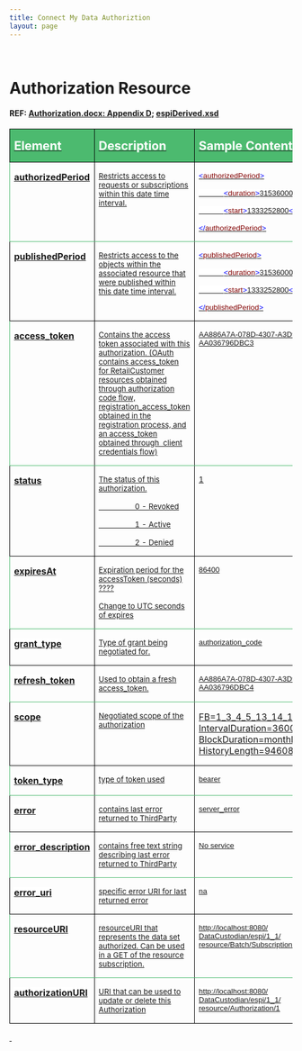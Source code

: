 ```yaml
---
title: Connect My Data Authoriztion
layout: page
---
```


<div>
<p><u></u>&nbsp;<u></u></p>
<h1>Authorization Resource</h1>
<h4>REF: <a href="http://osgug.ucaiug.org/sgsystems/OpenADE/Shared%20Documents/Testing%20and%20Certification/GreenButtonTestPlan/referenceMaterial/GreenButtonAuthorization.docx">Authorization.docx: Appendix D</a>; <a href="https://github.com/energyos/OpenESPI-Common-java/blob/master/etc/espiDerived.xsd">espiDerived.xsd</h4>
<table border="1" cellspacing="0" cellpadding="0" width="100%" style="border-collapse:collapse;border:none">
<thead>
<tr>
<td width="26%" valign="top" style="width:26.78%;border:solid windowtext 1.0pt;background:#4CBA6F;padding:0in 5.4pt 0in 5.4pt">
<p class="MsoNormal"><b><span style="font-size:16.0pt;color:white">Element</span></b><span style="font-size:16.0pt;color:white"><u></u><u></u></span></p>
</td>
<td width="31%" valign="top" style="width:31.94%;border:solid windowtext 1.0pt;border-left:none;background:#4CBA6F;padding:0in 5.4pt 0in 5.4pt">
<p class="MsoNormal"><b><span style="font-size:16.0pt;color:white">Description</span></b><span style="font-size:16.0pt;color:white"><u></u><u></u></span></p>
</td>
<td width="41%" valign="top" style="width:41.3%;border:solid windowtext 1.0pt;border-left:none;background:#4CBA6F;padding:0in 5.4pt 0in 5.4pt">
<p class="MsoNormal" style="text-align:justify"><b><span style="font-size:16.0pt;color:white">Sample Content</span></b><span style="font-size:16.0pt;color:white"><u></u><u></u></span></p>
</td>
</tr>
</thead>
<tbody>
<tr>
<td width="26%" valign="top" style="width:26.78%;border-top:none;border-left:solid #4CBA6F 1.0pt;border-bottom:solid #4CBA6F 1.0pt;border-right:solid windowtext 1.0pt;padding:0in 5.4pt 0in 5.4pt">
<p class="MsoNormal"><b><span style="background:white">authorizedPeriod</span><u></u><u></u></b></p>
</td>
<td width="31%" valign="top" style="width:31.94%;border-top:none;border-left:none;border-bottom:solid #4CBA6F 1.0pt;border-right:solid windowtext 1.0pt;padding:0in 5.4pt 0in 5.4pt">
<p class="MsoNormal"><span style="font-size:10.0pt">Restricts access to requests or subscriptions within this date time interval.<u></u><u></u></span></p>
</td>
<td width="41%" valign="top" style="width:41.3%;border-top:none;border-left:none;border-bottom:solid #4CBA6F 1.0pt;border-right:solid #4CBA6F 1.0pt;padding:0in 5.4pt 0in 5.4pt">
<p class="MsoNormal" style="text-align:justify;text-autospace:none">
<span style="font-size:10.0pt;font-family:Arial;color:blue;background:white">&lt;</span><span style="font-size:10.0pt;font-family:Arial;color:maroon;background:white">authorizedPeriod</span><span style="font-size:10.0pt;font-family:Arial;color:blue;background:white">&gt;</span><span style="font-size:10pt;font-family:Arial;background-color:white;background-repeat:initial initial"><u></u><u></u></span></p>
<p class="MsoNormal" style="text-align:justify;text-autospace:none">
<span style="font-size:10pt;font-family:Arial;background-color:white;background-repeat:initial initial">&nbsp;&nbsp;&nbsp;&nbsp;&nbsp;&nbsp;&nbsp;&nbsp;&nbsp;&nbsp;&nbsp;
</span><span style="font-size:10.0pt;font-family:Arial;color:blue;background:white">&lt;</span><span style="font-size:10.0pt;font-family:Arial;color:maroon;background:white">duration</span><span style="font-size:10.0pt;font-family:Arial;color:blue;background:white">&gt;</span><span style="font-size:10pt;font-family:Arial;background-color:white;background-repeat:initial initial">31536000</span><span style="font-size:10.0pt;font-family:Arial;color:blue;background:white">&lt;/</span><span style="font-size:10.0pt;font-family:Arial;color:maroon;background:white">duration</span><span style="font-size:10.0pt;font-family:Arial;color:blue;background:white">&gt;</span><span style="font-size:10pt;font-family:Arial;background-color:white;background-repeat:initial initial"><u></u><u></u></span></p>
<p class="MsoNormal" style="text-align:justify;text-autospace:none">
<span style="font-size:10pt;font-family:Arial;background-color:white;background-repeat:initial initial">&nbsp;&nbsp;&nbsp;&nbsp;&nbsp;&nbsp;&nbsp;&nbsp;&nbsp;&nbsp;&nbsp;
</span><span style="font-size:10.0pt;font-family:Arial;color:blue;background:white">&lt;</span><span style="font-size:10.0pt;font-family:Arial;color:maroon;background:white">start</span><span style="font-size:10.0pt;font-family:Arial;color:blue;background:white">&gt;</span><span style="font-size:10pt;font-family:Arial;background-color:white;background-repeat:initial initial">1333252800</span><span style="font-size:10.0pt;font-family:Arial;color:blue;background:white">&lt;/</span><span style="font-size:10.0pt;font-family:Arial;color:maroon;background:white">start</span><span style="font-size:10.0pt;font-family:Arial;color:blue;background:white">&gt;</span><span style="font-size:10pt;font-family:Arial;background-color:white;background-repeat:initial initial"><u></u><u></u></span></p>
<p class="MsoNormal" style="text-align:justify"><span style="font-size:10.0pt;font-family:Arial;color:blue;background:white">&lt;/</span><span style="font-size:10.0pt;font-family:Arial;color:maroon;background:white">authorizedPeriod</span><span style="font-size:10.0pt;font-family:Arial;color:blue;background:white">&gt;</span><span style="font-size:10.0pt"><u></u><u></u></span></p>
</td>
</tr>
<tr>
<td width="26%" valign="top" style="width:26.78%;border:solid windowtext 1.0pt;border-top:none;padding:0in 5.4pt 0in 5.4pt">
<p class="MsoNormal"><b><span style="background:white">publishedPeriod</span><u></u><u></u></b></p>
</td>
<td width="31%" valign="top" style="width:31.94%;border-top:none;border-left:none;border-bottom:solid windowtext 1.0pt;border-right:solid windowtext 1.0pt;padding:0in 5.4pt 0in 5.4pt">
<p class="MsoNormal"><span style="font-size:10.0pt">Restricts access to the objects within the associated resource that were published within this date time interval.<u></u><u></u></span></p>
</td>
<td width="41%" valign="top" style="width:41.3%;border-top:none;border-left:none;border-bottom:solid windowtext 1.0pt;border-right:solid windowtext 1.0pt;padding:0in 5.4pt 0in 5.4pt">
<p class="MsoNormal" style="text-align:justify;text-autospace:none">
<span style="font-size:10.0pt;font-family:Arial;color:blue;background:white">&lt;</span><span style="font-size:10.0pt;font-family:Arial;color:maroon;background:white">publishedPeriod</span><span style="font-size:10.0pt;font-family:Arial;color:blue;background:white">&gt;</span><span style="font-size:10pt;font-family:Arial;background-color:white;background-repeat:initial initial"><u></u><u></u></span></p>
<p class="MsoNormal" style="text-align:justify;text-autospace:none">
<span style="font-size:10pt;font-family:Arial;background-color:white;background-repeat:initial initial">&nbsp;&nbsp;&nbsp;&nbsp;&nbsp;&nbsp;&nbsp;&nbsp;&nbsp;&nbsp;&nbsp;
</span><span style="font-size:10.0pt;font-family:Arial;color:blue;background:white">&lt;</span><span style="font-size:10.0pt;font-family:Arial;color:maroon;background:white">duration</span><span style="font-size:10.0pt;font-family:Arial;color:blue;background:white">&gt;</span><span style="font-size:10pt;font-family:Arial;background-color:white;background-repeat:initial initial">31536000</span><span style="font-size:10.0pt;font-family:Arial;color:blue;background:white">&lt;/</span><span style="font-size:10.0pt;font-family:Arial;color:maroon;background:white">duration</span><span style="font-size:10.0pt;font-family:Arial;color:blue;background:white">&gt;</span><span style="font-size:10pt;font-family:Arial;background-color:white;background-repeat:initial initial"><u></u><u></u></span></p>
<p class="MsoNormal" style="text-align:justify;text-autospace:none">
<span style="font-size:10pt;font-family:Arial;background-color:white;background-repeat:initial initial">&nbsp;&nbsp;&nbsp;&nbsp;&nbsp;&nbsp;&nbsp;&nbsp;&nbsp;&nbsp;&nbsp;
</span><span style="font-size:10.0pt;font-family:Arial;color:blue;background:white">&lt;</span><span style="font-size:10.0pt;font-family:Arial;color:maroon;background:white">start</span><span style="font-size:10.0pt;font-family:Arial;color:blue;background:white">&gt;</span><span style="font-size:10pt;font-family:Arial;background-color:white;background-repeat:initial initial">1333252800</span><span style="font-size:10.0pt;font-family:Arial;color:blue;background:white">&lt;/</span><span style="font-size:10.0pt;font-family:Arial;color:maroon;background:white">start</span><span style="font-size:10.0pt;font-family:Arial;color:blue;background:white">&gt;</span><span style="font-size:10pt;font-family:Arial;background-color:white;background-repeat:initial initial"><u></u><u></u></span></p>
<p class="MsoNormal" style="text-align:justify"><span style="font-size:10.0pt;font-family:Arial;color:blue;background:white">&lt;/</span><span style="font-size:10.0pt;font-family:Arial;color:maroon;background:white">publishedPeriod</span><span style="font-size:10.0pt;font-family:Arial;color:blue;background:white">&gt;</span><span style="font-size:10.0pt"><u></u><u></u></span></p>
</td>
</tr>
<tr>
<td width="26%" valign="top" style="width:26.78%;border-top:none;border-left:solid #4CBA6F 1.0pt;border-bottom:solid #4CBA6F 1.0pt;border-right:solid windowtext 1.0pt;padding:0in 5.4pt 0in 5.4pt">
<p class="MsoNormal"><b><span style="background:white">access_token</span><u></u><u></u></b></p>
</td>
<td width="31%" valign="top" style="width:31.94%;border-top:none;border-left:none;border-bottom:solid #4CBA6F 1.0pt;border-right:solid windowtext 1.0pt;padding:0in 5.4pt 0in 5.4pt">
<p class="MsoNormal"><span style="font-size:10.0pt">Contains the access token associated with this authorization. (OAuth contains access_token for RetailCustomer resources obtained through authorization code flow, registration_access_token
obtained in the registration process, and an access_token obtained through&nbsp; client credentials flow)<u></u><u></u></span></p>
</td>
<td width="41%" valign="top" style="width:41.3%;border-top:none;border-left:none;border-bottom:solid #4CBA6F 1.0pt;border-right:solid #4CBA6F 1.0pt;padding:0in 5.4pt 0in 5.4pt">
<p class="MsoNormal" style="text-align:justify"><span style="font-size:10pt;font-family:Arial;background-color:white;background-repeat:initial initial">AA886A7A-078D-4307-A3D9-<wbr>AA036796DBC3</span><span style="font-size:10.0pt"><u></u><u></u></span></p>
</td>
</tr>
<tr>
<td width="26%" valign="top" style="width:26.78%;border:solid windowtext 1.0pt;border-top:none;padding:0in 5.4pt 0in 5.4pt">
<p class="MsoNormal"><b><span style="background:white">status</span><u></u><u></u></b></p>
</td>
<td width="31%" valign="top" style="width:31.94%;border-top:none;border-left:none;border-bottom:solid windowtext 1.0pt;border-right:solid windowtext 1.0pt;padding:0in 5.4pt 0in 5.4pt">
<p class="MsoNormal"><span style="font-size:10.0pt">The status of this authorization.<u></u><u></u></span></p>
<p class="MsoNormal"><span style="font-size:10.0pt">&nbsp;&nbsp;&nbsp;&nbsp;&nbsp;&nbsp;&nbsp;&nbsp;&nbsp;&nbsp;&nbsp;&nbsp;&nbsp;&nbsp;&nbsp;&nbsp;&nbsp; 0 - Revoked<u></u><u></u></span></p>
<p class="MsoNormal"><span style="font-size:10.0pt">&nbsp;&nbsp;&nbsp;&nbsp;&nbsp;&nbsp;&nbsp;&nbsp;&nbsp;&nbsp;&nbsp;&nbsp;&nbsp;&nbsp;&nbsp;&nbsp;&nbsp; 1 - Active<u></u><u></u></span></p>
<p class="MsoNormal"><span style="font-size:10.0pt">&nbsp;&nbsp;&nbsp;&nbsp;&nbsp;&nbsp;&nbsp;&nbsp;&nbsp;&nbsp;&nbsp;&nbsp;&nbsp;&nbsp;&nbsp;&nbsp;&nbsp; 2 - Denied<u></u><u></u></span></p>
</td>
<td width="41%" valign="top" style="width:41.3%;border-top:none;border-left:none;border-bottom:solid windowtext 1.0pt;border-right:solid windowtext 1.0pt;padding:0in 5.4pt 0in 5.4pt">
<p class="MsoNormal" style="text-align:justify"><span style="font-size:10.0pt">1<u></u><u></u></span></p>
</td>
</tr>
<tr>
<td width="26%" valign="top" style="width:26.78%;border-top:none;border-left:solid #4CBA6F 1.0pt;border-bottom:solid #4CBA6F 1.0pt;border-right:solid windowtext 1.0pt;padding:0in 5.4pt 0in 5.4pt">
<p class="MsoNormal"><b>expiresAt<u></u><u></u></b></p>
</td>
<td width="31%" valign="top" style="width:31.94%;border-top:none;border-left:none;border-bottom:solid #4CBA6F 1.0pt;border-right:solid windowtext 1.0pt;padding:0in 5.4pt 0in 5.4pt">
<p class="MsoNormal"><span style="font-size:10.0pt">Expiration period for the accessToken (seconds) ????<u></u><u></u></span></p>
<p class="MsoNormal"><span style="font-size:10.0pt">Change to UTC seconds of expires<u></u><u></u></span></p>
</td>
<td width="41%" valign="top" style="width:41.3%;border-top:none;border-left:none;border-bottom:solid #4CBA6F 1.0pt;border-right:solid #4CBA6F 1.0pt;padding:0in 5.4pt 0in 5.4pt">
<p class="MsoNormal" style="text-align:justify"><span style="font-size:10pt;font-family:Arial;background-color:white;background-repeat:initial initial">86400</span><span style="font-size:10.0pt"><u></u><u></u></span></p>
</td>
</tr>
<tr>
<td width="26%" valign="top" style="width:26.78%;border:solid windowtext 1.0pt;border-top:none;padding:0in 5.4pt 0in 5.4pt">
<p class="MsoNormal"><b><span style="background:white">grant_type</span><u></u><u></u></b></p>
</td>
<td width="31%" valign="top" style="width:31.94%;border-top:none;border-left:none;border-bottom:solid windowtext 1.0pt;border-right:solid windowtext 1.0pt;padding:0in 5.4pt 0in 5.4pt">
<p class="MsoNormal"><span style="font-size:10.0pt">Type of grant being negotiated for.<u></u><u></u></span></p>
</td>
<td width="41%" valign="top" style="width:41.3%;border-top:none;border-left:none;border-bottom:solid windowtext 1.0pt;border-right:solid windowtext 1.0pt;padding:0in 5.4pt 0in 5.4pt">
<p class="MsoNormal" style="text-align:justify"><span style="font-size:10pt;font-family:Arial;background-color:white;background-repeat:initial initial">authorization_code</span><span style="font-size:10.0pt"><u></u><u></u></span></p>
</td>
</tr>
<tr>
<td width="26%" valign="top" style="width:26.78%;border-top:none;border-left:solid #4CBA6F 1.0pt;border-bottom:solid #4CBA6F 1.0pt;border-right:solid windowtext 1.0pt;padding:0in 5.4pt 0in 5.4pt">
<p class="MsoNormal"><b><span style="background:white">refresh_token</span><u></u><u></u></b></p>
</td>
<td width="31%" valign="top" style="width:31.94%;border-top:none;border-left:none;border-bottom:solid #4CBA6F 1.0pt;border-right:solid windowtext 1.0pt;padding:0in 5.4pt 0in 5.4pt">
<p class="MsoNormal"><span style="font-size:10.0pt">Used to obtain a fresh access_token.<u></u><u></u></span></p>
</td>
<td width="41%" valign="top" style="width:41.3%;border-top:none;border-left:none;border-bottom:solid #4CBA6F 1.0pt;border-right:solid #4CBA6F 1.0pt;padding:0in 5.4pt 0in 5.4pt">
<p class="MsoNormal" style="text-align:justify"><span style="font-size:10pt;font-family:Arial;background-color:white;background-repeat:initial initial">AA886A7A-078D-4307-A3D9-<wbr>AA036796DBC4</span><span style="font-size:10.0pt"><u></u><u></u></span></p>
</td>
</tr>
<tr>
<td width="26%" valign="top" style="width:26.78%;border:solid windowtext 1.0pt;border-top:none;padding:0in 5.4pt 0in 5.4pt">
<p class="MsoNormal"><b>scope<u></u><u></u></b></p>
</td>
<td width="31%" valign="top" style="width:31.94%;border-top:none;border-left:none;border-bottom:solid windowtext 1.0pt;border-right:solid windowtext 1.0pt;padding:0in 5.4pt 0in 5.4pt">
<p class="MsoNormal"><span style="font-size:10.0pt">Negotiated scope of the authorization<u></u><u></u></span></p>
</td>
<td width="41%" valign="top" style="width:41.3%;border-top:none;border-left:none;border-bottom:solid windowtext 1.0pt;border-right:solid windowtext 1.0pt;padding:0in 5.4pt 0in 5.4pt">
<p class="MsoNormal" style="text-align:justify">FB=1_3_4_5_13_14_15_19_37_39;<wbr>IntervalDuration=3600;<wbr>BlockDuration=monthly;<wbr>HistoryLength=94608000<span style="font-size:10.0pt"><u></u><u></u></span></p>
</td>
</tr>
<tr>
<td width="26%" valign="top" style="width:26.78%;border-top:none;border-left:solid #4CBA6F 1.0pt;border-bottom:solid #4CBA6F 1.0pt;border-right:solid windowtext 1.0pt;padding:0in 5.4pt 0in 5.4pt">
<p class="MsoNormal"><b><span style="background:white">token_type</span><u></u><u></u></b></p>
</td>
<td width="31%" valign="top" style="width:31.94%;border-top:none;border-left:none;border-bottom:solid #4CBA6F 1.0pt;border-right:solid windowtext 1.0pt;padding:0in 5.4pt 0in 5.4pt">
<p class="MsoNormal"><span style="font-size:10.0pt">type of token used<u></u><u></u></span></p>
</td>
<td width="41%" valign="top" style="width:41.3%;border-top:none;border-left:none;border-bottom:solid #4CBA6F 1.0pt;border-right:solid #4CBA6F 1.0pt;padding:0in 5.4pt 0in 5.4pt">
<p class="MsoNormal" style="text-align:justify"><span style="font-size:10pt;font-family:Arial;background-color:white;background-repeat:initial initial">bearer</span><span style="font-size:10.0pt"><u></u><u></u></span></p>
</td>
</tr>
<tr>
<td width="26%" valign="top" style="width:26.78%;border:solid windowtext 1.0pt;border-top:none;padding:0in 5.4pt 0in 5.4pt">
<p class="MsoNormal"><b><span style="background:white">error</span><u></u><u></u></b></p>
</td>
<td width="31%" valign="top" style="width:31.94%;border-top:none;border-left:none;border-bottom:solid windowtext 1.0pt;border-right:solid windowtext 1.0pt;padding:0in 5.4pt 0in 5.4pt">
<p class="MsoNormal"><span style="font-size:10.0pt">contains last error returned to ThirdParty<u></u><u></u></span></p>
</td>
<td width="41%" valign="top" style="width:41.3%;border-top:none;border-left:none;border-bottom:solid windowtext 1.0pt;border-right:solid windowtext 1.0pt;padding:0in 5.4pt 0in 5.4pt">
<p class="MsoNormal" style="text-align:justify"><span style="font-size:10pt;font-family:Arial;background-color:white;background-repeat:initial initial">server_error</span><span style="font-size:10.0pt"><u></u><u></u></span></p>
</td>
</tr>
<tr>
<td width="26%" valign="top" style="width:26.78%;border-top:none;border-left:solid #4CBA6F 1.0pt;border-bottom:solid #4CBA6F 1.0pt;border-right:solid windowtext 1.0pt;padding:0in 5.4pt 0in 5.4pt">
<p class="MsoNormal"><b><span style="background:white">error_description</span><u></u><u></u></b></p>
</td>
<td width="31%" valign="top" style="width:31.94%;border-top:none;border-left:none;border-bottom:solid #4CBA6F 1.0pt;border-right:solid windowtext 1.0pt;padding:0in 5.4pt 0in 5.4pt">
<p class="MsoNormal"><span style="font-size:10.0pt">contains free text string describing last error returned to ThirdParty<u></u><u></u></span></p>
</td>
<td width="41%" valign="top" style="width:41.3%;border-top:none;border-left:none;border-bottom:solid #4CBA6F 1.0pt;border-right:solid #4CBA6F 1.0pt;padding:0in 5.4pt 0in 5.4pt">
<p class="MsoNormal" style="text-align:justify"><span style="font-size:10pt;font-family:Arial;background-color:white;background-repeat:initial initial">No service</span><span style="font-size:10.0pt"><u></u><u></u></span></p>
</td>
</tr>
<tr>
<td width="26%" valign="top" style="width:26.78%;border:solid windowtext 1.0pt;border-top:none;padding:0in 5.4pt 0in 5.4pt">
<p class="MsoNormal"><b><span style="background:white">error_uri</span><u></u><u></u></b></p>
</td>
<td width="31%" valign="top" style="width:31.94%;border-top:none;border-left:none;border-bottom:solid windowtext 1.0pt;border-right:solid windowtext 1.0pt;padding:0in 5.4pt 0in 5.4pt">
<p class="MsoNormal"><span style="font-size:10.0pt">specific error URI for last returned error<u></u><u></u></span></p>
</td>
<td width="41%" valign="top" style="width:41.3%;border-top:none;border-left:none;border-bottom:solid windowtext 1.0pt;border-right:solid windowtext 1.0pt;padding:0in 5.4pt 0in 5.4pt">
<p class="MsoNormal" style="text-align:justify"><span style="font-size:10pt;font-family:Arial;background-color:white;background-repeat:initial initial">na</span><span style="font-size:10.0pt"><u></u><u></u></span></p>
</td>
</tr>
<tr>
<td width="26%" valign="top" style="width:26.78%;border-top:none;border-left:solid #4CBA6F 1.0pt;border-bottom:solid #4CBA6F 1.0pt;border-right:solid windowtext 1.0pt;padding:0in 5.4pt 0in 5.4pt">
<p class="MsoNormal"><b><span style="background:white">resourceURI</span><u></u><u></u></b></p>
</td>
<td width="31%" valign="top" style="width:31.94%;border-top:none;border-left:none;border-bottom:solid #4CBA6F 1.0pt;border-right:solid windowtext 1.0pt;padding:0in 5.4pt 0in 5.4pt">
<p class="MsoNormal"><span style="font-size:10.0pt">resourceURI that represents the data set authorized. Can be used in a GET of the resource subscription.<u></u><u></u></span></p>
</td>
<td width="41%" valign="top" style="width:41.3%;border-top:none;border-left:none;border-bottom:solid #4CBA6F 1.0pt;border-right:solid #4CBA6F 1.0pt;padding:0in 5.4pt 0in 5.4pt">
<p class="MsoNormal" style="text-align:justify"><span style="font-size:10pt;font-family:Arial;background-color:white;background-repeat:initial initial"><a href="http://localhost:8080/DataCustodian/espi/1_1/resource/Batch/Subscription/1" target="_blank">http://localhost:8080/<wbr>DataCustodian/espi/1_1/<wbr>resource/Batch/Subscription/1</a></span><span style="font-size:10.0pt"><u></u><u></u></span></p>
</td>
</tr>
<tr>
<td width="26%" valign="top" style="width:26.78%;border:solid windowtext 1.0pt;border-top:none;padding:0in 5.4pt 0in 5.4pt">
<p class="MsoNormal"><b><span style="background:white">authorizationURI</span><u></u><u></u></b></p>
</td>
<td width="31%" valign="top" style="width:31.94%;border-top:none;border-left:none;border-bottom:solid windowtext 1.0pt;border-right:solid windowtext 1.0pt;padding:0in 5.4pt 0in 5.4pt">
<p class="MsoNormal"><span style="font-size:10.0pt">URI that can be used to update or delete this Authorization<u></u><u></u></span></p>
</td>
<td width="41%" valign="top" style="width:41.3%;border-top:none;border-left:none;border-bottom:solid windowtext 1.0pt;border-right:solid windowtext 1.0pt;padding:0in 5.4pt 0in 5.4pt">
<p class="MsoNormal" style="text-align:justify"><span style="font-size:10pt;font-family:Arial;background-color:white;background-repeat:initial initial"><a href="http://localhost:8080/DataCustodian/espi/1_1/resource/Authorization/1" target="_blank">http://localhost:8080/<wbr>DataCustodian/espi/1_1/<wbr>resource/Authorization/1</a></span><span style="font-size:10.0pt"><u></u><u></u></span></p>
</td>
</tr>
</tbody>
</table>
<p><u></u>&nbsp;<u></u></p>
</div>
